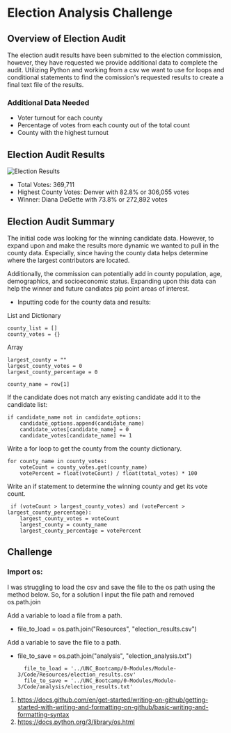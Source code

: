 # Election Analysis Challenge

## Overview of Election Audit
The election audit results have been submitted to the election commission, however, they have requested we provide additional data to complete the audit. Utilizing Python and working from a csv we want to use for loops and conditional statements to find the comission's requested results to create a final text file of the results. 
### Additional Data Needed
- Voter turnout for each county
- Percentage of votes from each county out of the total count
- County with the highest turnout

## Election Audit Results
![Election Results](https://github.com/Jall3n/Election_Analysis/assets/119149740/bf8b3e5f-8426-4674-95fd-bbe9f5523f28)

- Total Votes: 369,711
- Highest County Votes: Denver with 82.8% or 306,055 votes
- Winner: Diana DeGette with 73.8% or 272,892 votes

## Election Audit Summary

The initial code was looking for the winning candidate data. However, to expand upon and make the results more dynamic we wanted to pull in the county data. Especially, since having the county data helps determine where the largest contributors are located.

Additionally, the commission can potentially add in county population, age, demographics, and socioeconomic status. Expanding upon this data can help the winner and future candiates pip point areas of interest.

- Inputting code for the county data and results:

List and Dictionary

    county_list = []
    county_votes = {}
    
Array

    largest_county = ""
    largest_county_votes = 0
    largest_county_percentage = 0
    
    county_name = row[1]

If the candidate does not match any existing candidate add it to the candidate list:

    if candidate_name not in candidate_options:
        candidate_options.append(candidate_name)
        candidate_votes[candidate_name] = 0
        candidate_votes[candidate_name] += 1
        
Write a for loop to get the county from the county dictionary.

    for county_name in county_votes:
        voteCount = county_votes.get(county_name)
        votePercent = float(voteCount) / float(total_votes) * 100

Write an if statement to determine the winning county and get its vote count.
     
     if (voteCount > largest_county_votes) and (votePercent > largest_county_percentage):
        largest_county_votes = voteCount
        largest_county = county_name
        largest_county_percentage = votePercent



## Challenge
### Import os: 
I was struggling to load the csv and save the file to the os path using the method below. So, for a solution I input the file path and removed os.path.join

Add a variable to load a file from a path.
- file_to_load = os.path.join("Resources", "election_results.csv")

Add a variable to save the file to a path.
- file_to_save = os.path.join("analysis", "election_analysis.txt")

        file_to_load = '../UNC_Bootcamp/0-Modules/Module-3/Code/Resources/election_results.csv'
        file_to_save = '../UNC_Bootcamp/0-Modules/Module-3/Code/analysis/election_results.txt'




1. https://docs.github.com/en/get-started/writing-on-github/getting-started-with-writing-and-formatting-on-github/basic-writing-and-formatting-syntax
2. https://docs.python.org/3/library/os.html
